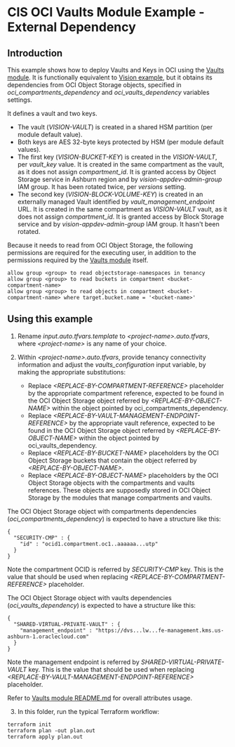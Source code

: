 # CIS OCI Vaults Module Example - External Dependency

## Introduction

This example shows how to deploy Vaults and Keys in OCI using the [Vaults module](https://github.com/oracle-quickstart/terraform-oci-cis-landing-zone-security/tree/main/vaults). It is functionally equivalent to [Vision example](../vision/), but it obtains its dependencies from OCI Object Storage objects, specified in *oci_compartments_dependency* and *oci_vaults_dependency* variables settings. 

It defines a vault and two keys.
- The vault (*VISION-VAULT*) is created in a shared HSM partition (per module default value). 
- Both keys are AES 32-byte keys protected by HSM (per module default values). 
- The first key (*VISION-BUCKET-KEY*) is created in the *VISION-VAULT*, per *vault_key* value. It is created in the same compartment as the vault, as it does not assign *compartment_id*. It is granted access by Object Storage service in Ashburn region and by *vision-appdev-admin-group* IAM group. It has been rotated twice, per *versions* setting. 
- The second key (*VISION-BLOCK-VOLUME-KEY*) is created in an externally managed Vault identified by *vault_management_endpoint* URL. It is created in the same compartment as *VISION-VAULT* vault, as it does not assign *compartment_id*. It is granted access by Block Storage service and by *vision-appdev-admin-group* IAM group. It hasn't been rotated.

Because it needs to read from OCI Object Storage, the following permissions are required for the executing user, in addition to the permissions required by the [Vaults module](../..) itself.

```
allow group <group> to read objectstorage-namespaces in tenancy
allow group <group> to read buckets in compartment <bucket-compartment-name>
allow group <group> to read objects in compartment <bucket-compartment-name> where target.bucket.name = '<bucket-name>'
```

## Using this example
1. Rename *input.auto.tfvars.template* to *\<project-name\>.auto.tfvars*, where *\<project-name\>* is any name of your choice.

2. Within *\<project-name\>.auto.tfvars*, provide tenancy connectivity information and adjust the *vaults_configuration* input variable, by making the appropriate substitutions:
   - Replace *\<REPLACE-BY-COMPARTMENT-REFERENCE\>* placeholder by the appropriate compartment reference, expected to be found in the OCI Object Storage object referred by *\<REPLACE-BY-OBJECT-NAME\>* within the object pointed by oci_compartments_dependency.
   - Replace *\<REPLACE-BY-VAULT-MANAGEMENT-ENDPOINT-REFERENCE\>* by the appropriate vault reference, expected to be found in the OCI Object Storage object referred by *\<REPLACE-BY-OBJECT-NAME\>* within the object pointed by oci_vaults_dependency.  
   - Replace *\<REPLACE-BY-BUCKET-NAME\>* placeholders by the OCI Object Storage buckets that contain the object referred by *\<REPLACE-BY-OBJECT-NAME\>*.
   - Replace *\<REPLACE-BY-OBJECT-NAME\>* placeholders by the OCI Object Storage objects with the compartments and vaults references. These objects are supposedly stored in OCI Object Storage by the modules that manage compartments and vaults. 

The OCI Object Storage object with compartments dependencies (*oci_compartments_dependency*) is expected to have a structure like this:
```
{
  "SECURITY-CMP" : {
    "id" : "ocid1.compartment.oc1..aaaaaa...utp"
  }
}
```

Note the compartment OCID is referred by *SECURITY-CMP* key. This is the value that should be used when replacing *\<REPLACE-BY-COMPARTMENT-REFERENCE\>* placeholder.

The OCI Object Storage object with vaults dependencies (*oci_vaults_dependency*) is expected to have a structure like this:
```
{
  "SHARED-VIRTUAL-PRIVATE-VAULT" : {
    "management_endpoint" : "https://dvs...lw...fe-management.kms.us-ashburn-1.oraclecloud.com"
  }
}
```

Note the management endpoint is referred by *SHARED-VIRTUAL-PRIVATE-VAULT* key. This is the value that should be used when replacing *\<REPLACE-BY-VAULT-MANAGEMENT-ENDPOINT-REFERENCE\>* placeholder.

Refer to [Vaults module README.md](../../README.md) for overall attributes usage.

3. In this folder, run the typical Terraform workflow:
```
terraform init
terraform plan -out plan.out
terraform apply plan.out
```